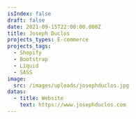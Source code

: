 ```yaml
---
isIndex: false
draft: false
date: 2021-09-15T22:00:00.000Z
title: Joseph Duclos
projects_types: E-commerce
projects_tags:
  - Shopify
  - Bootstrap
  - Liquid
  - SASS
image:
  src: /images/uploads/josephduclos.jpg
datas:
  - title: Website
    text: https://www.josephduclos.com
---
```

